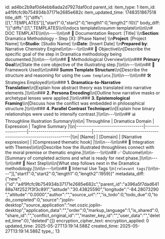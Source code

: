 id: ad4bc2b9af0d4ebb8ada2d7927daf0cd
parent_id: 
item_type: 1
item_id: a4f9fcfc9b754934b37171e2685e682c
item_updated_time: 1748351867518
title_diff: "[{\"diffs\":[[1,\".TEMPLATES\"]],\"start1\":0,\"start2\":0,\"length1\":0,\"length2\":10}]"
body_diff: "[{\"diffs\":[[1,\".TEMPLATES\\\n\\\ndocs template\\\nsumm template\\\n\\\n\\\n# DOC TEMPLATE\\\n\\\n----\\\n\\\n# 📘 Documentation Report: [Title]  \\\n**Section**: Dramatica Methodology – Step [X]: [Phase Name]  \\\n**Project**: [Project Name]  \\\n**Studio**: [Studio Name]  \\\n**Date**: [Insert Date]  \\\n**Prepared by**: Narrative Chemistry Engine\\\n\\\n---\\\n\\\n## 🎯 Objective\\\n[Describe the specific goal of the step in Dramatica methodology being documented.]\\\n\\\n---\\\n\\\n## 🧭 Methodological Overview\\\n\\\n### **Primary Goal**\\\n[State the core objective of the illustrating step.]\\\n\\\n---\\\n\\\n## 📐 Framework Used\\\n\\\n### **Summ Template Structure**\\\n[Describe the structure and reasoning for using the `summ template`.]\\\n\\\n---\\\n\\\n## 🛠️ Strategies Employed\\\n\\\n### **1. Dramatica-to-Narrative Translation**\\\n[Explain how abstract theory was translated into narrative elements.]\\\n\\\n### **2. Persona Encoding**\\\n[Outline how narrative masks or archetypal lenses were applied.]\\\n\\\n### **3. Epistemological Framing**\\\n[Discuss how the conflict was embedded in philosophical structure.]\\\n\\\n### **4. Parallel Contrast Technique**\\\n[Explain how binary relationships were used to intensify contrast.]\\\n\\\n---\\\n\\\n## 📊 Throughline Illustration Summary\\\n\\\n| Throughline                      | Dramatica Domain | Expression                     | Tagline Summary                                                  |\\\n|----------------------------------|------------------|--------------------------------|------------------------------------------------------------------|\\\n| [Name]                           | [Domain]         | [Narrative expression]         | [Compressed thematic hook]                                       |\\\n\\\n---\\\n\\\n## 🧩 Integration with Themes\\\n\\\n[Describe how the illustrated throughlines connect with the moral premise or thematic engine.]\\\n\\\n---\\\n\\\n## ✅ Outcome\\\n\\\n- [Summary of completed actions and what is ready for next phase.]\\\n\\\n---\\\n\\\n## 🏁 Next Step\\\n\\\n[What step follows next in the Dramatica methodology.]\\\n\\\n---\\\n\\\n## 🧪 Internal Use Tags  \\\n`[relevant tags]`\\\n\\\n---\"]],\"start1\":0,\"start2\":0,\"length1\":0,\"length2\":1959}]"
metadata_diff: {"new":{"id":"a4f9fcfc9b754934b37171e2685e682c","parent_id":"a396a5f7dad64188a74f2527f3f3c891","latitude":"30.43825590","longitude":"-84.28073290","altitude":"0.0000","author":"","source_url":"","is_todo":0,"todo_due":0,"todo_completed":0,"source":"joplin-desktop","source_application":"net.cozic.joplin-desktop","application_data":"","order":0,"markup_language":1,"is_shared":0,"share_id":"","conflict_original_id":"","master_key_id":"","user_data":"","deleted_time":0},"deleted":[]}
encryption_cipher_text: 
encryption_applied: 0
updated_time: 2025-05-27T13:19:14.588Z
created_time: 2025-05-27T13:19:14.588Z
type_: 13